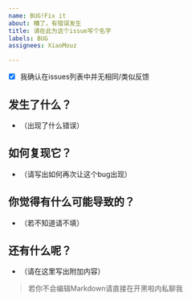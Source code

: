 ```yaml
---
name: BUG!Fix it
about: 糟了，有错误发生
title: 请在此为这个issue写个名字
labels: BUG
assignees: XiaoMouz

---
```


- [x] 我确认在issues列表中并无相同/类似反馈

## 发生了什么？

- （出现了什么错误）

## 如何复现它？

- （请写出如何再次让这个bug出现）

## 你觉得有什么可能导致的？

- （若不知道请不填）

## 还有什么呢？

- （请在这里写出附加内容）
> 若你不会编辑Markdown请直接在开黑啦内私聊我
